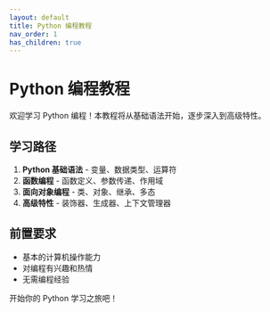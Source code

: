 ```yaml
---
layout: default
title: Python 编程教程
nav_order: 1
has_children: true
---
```


# Python 编程教程

欢迎学习 Python 编程！本教程将从基础语法开始，逐步深入到高级特性。

## 学习路径

1. **Python 基础语法** - 变量、数据类型、运算符
2. **函数编程** - 函数定义、参数传递、作用域  
3. **面向对象编程** - 类、对象、继承、多态
4. **高级特性** - 装饰器、生成器、上下文管理器

## 前置要求

- 基本的计算机操作能力
- 对编程有兴趣和热情
- 无需编程经验

开始你的 Python 学习之旅吧！